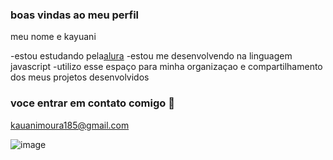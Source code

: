 ### boas vindas ao meu perfil

meu nome e kayuani 

-estou estudando pela[alura](https:\\.alura.com.br)
-estou me desenvolvendo na linguagem javascript
-utilizo esse espaço para minha organizaçao e compartilhamento dos meus projetos desenvolvidos

### voce entrar em contato comigo 📧

kauanimoura185@gmail.com



![image](https://github.com/Kaunisi/Meu-projeto-/assets/172916077/a6fe002c-2439-43a8-a107-58f9cb682a3e)

